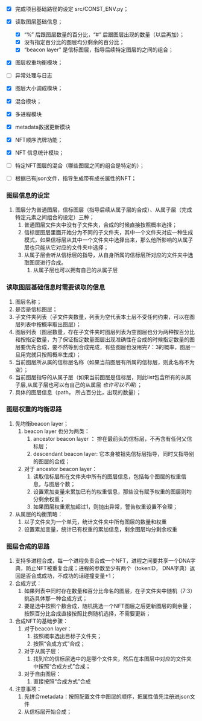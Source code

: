 - [x] 完成项目基础路径的设定 src/CONST_ENV.py；
- [x] 读取图层基础信息；
  - [x] “%” 后跟图层数量的百分比，“#” 后跟图层出现的数量（以后再加）；
  - [x]  没有指定百分比的图层均分剩余的百分比；
  - [x]  “beacon layer” 是信标图层，指导后续特定图层的之间的组合；

- [x] 图层权重均衡模块；
- [ ] 异常处理与日志
- [x] 图层大小调成模块；
- [x] 混合模块；
- [x] 多进程模块
- [x] metadata数据更新模块
- [x] NFT顺序洗牌功能；
- [x] NFT 信息统计模块；
- [ ] 特定NFT图层的混合（哪些图层之间的组合是特定的）；

- [ ] 根据已有json文件，指导生成带有成长属性的NFT；
  
### 图层信息的设定
1. 图层分为普通图层，信标图层（指导后续从属子层的合成）、从属子层（完成特定元素之间组合的设定）三种；
   1. 普通图层文件夹中没有子文件夹，合成的时候直接按照概率选择；
   2. 信标层图层里面开始分为不同的子文件夹，其中一个文件夹对应一种生成模式，如果信标层从其中一个文件夹中选择出来，那么他所影响的从属子层也只能从它对应的文件夹中选择；
   3. 从属子层会听从信标层的指导，从自身所属的信标层所对应的文件夹中选取图层进行合成。
      1. 从属子层也可以拥有自己的从属子层

### 读取图层基础信息时需要读取的信息
1. 图层名称；
2. 是否是信标图层；
3. 子文件夹列表（子文件夹数量，列表为空代表本土层不受任何约束，可以在图层列表中按概率取出图层）；
4. 图层列表（图层数量，存在子文件夹时图层列表为空图层也分为两种按百分比和按指定数量，为了保证指定数量图层出现准确性在合成的时候指定数量的图层要优先合成，要不然等到合成完成，有些图层也没用完7：3的概率，图层一旦用完就只按照概率生成）；
5. 当前图层所从属的信标层名称（如果当前图层有所属的信标层，则此名称不为空）；
6. 当前图层指导的从属子层（如果当前图层是信标层，则此list包含所有的从属子层,从属子层也可以有自己的从属层  *也许可以不用*）；
7. 具体的图层信息（path， 所占百分比，出现的数量）；

### 图层权重的均衡思路
1. 先均衡beacon layer；
   1. beacon layer 也分为两类：
      1. ancestor beacon layer ： 排在最前头的信标层，不再含有任何父信标层；
      2. descendant beacon layer: 它本身被祖先信标层指导，同时又指导别的图层的合成；
   2. 对于 ancestor beacon layer：
      1. 读取信标层所在文件夹中所有的图层信息，包括每个图层的权重信息，与图层个数；
      2. 设置累加变量来累加已有的权重信息，那些没有赋予权重的图层则均分剩余权重；
      3. 如果图层权重累加超过1，则抛出异常，警告权重设置不合理；
2. 从属层的均衡策略：
   1. 以子文件夹为一个单元，统计文件夹中所有图层的数量和权重
   2. 设置累加变量，统计已有权重的累加信息，剩余图层均分剩余权重


### 图层合成的思路
1. 支持多进程合成，每一个进程负责合成一个NFT，进程之间要共享一个DNA字典，防止NFT被重复合成；进程的参数至少有两个（tokenID， DNA字典）返回是否合成成功，不成功的话碰撞变量+1；
2. 合成方式：
   1. 如果列表中同时存在数量和百分比命名的图层，在子文件夹中随机（7:3）挑选具体那一种合成方式；
   2. 要是选中按照个数合成，随机挑选一个NFT图层之后更新图层的剩余量；按照百分比合成直接按照比例随机选择，不需要更新；
3. 合成NFT的基础步骤：
   1. 对于beacon layer：
      1. 按照概率选出目标子文件夹；
      2. 按照“合成方式”合成；
   2. 对于从属子层：
      1. 找到它的信标层选中的是哪个文件夹，然后在本图层中对应的文件夹中按照“合成方式”合成；
   3. 对于自由图层：
      1. 直接按照“合成方式”合成
4. 注意事项：
      1. 先拼合metadata：按照配置文件中图层的顺序，把属性值先注册进json文件
      2. 从信标层开始合成；